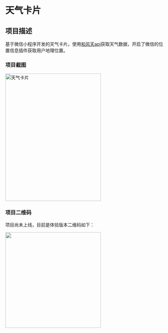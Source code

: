 # 天气卡片

## 项目描述
基于微信小程序开发的天气卡片。使用[和风天api](https://dev.heweather.com/docs/api/)获取天气数据，开启了微信的位置信息插件获取用户地理位置。

### 项目截图
<img src="https://github.com/Bittersweet-Chocolate/wx-weather/tree/master/image/showPhone.png" width = "300" height = "400" alt="天气卡片" 
align=center>

### 项目二维码

项目尚未上线，目前是体验版本二维码如下：

<img src="https://github.com/Bittersweet-Chocolate/wx-weather/tree/master/image/mark.jpg" width = "300" height = "300" align=center>
